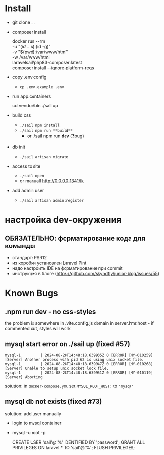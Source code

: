 # Install

- git clone ...
- composer install

    docker run --rm \
    -u "$(id -u):$(id -g)" \
    -v "$(pwd):/var/www/html" \
    -w /var/www/html \
    laravelsail/php83-composer:latest \
    composer install --ignore-platform-reqs

- copy .env config
  - ```cp .env.example .env```
- run app.containers

    cd vendor/bin
    ./sail up

- build css
  - ```./sail npm install```
  - ```./sail npm run **build**```
    - or ./sail npm run **dev** (❓bug)
- db init
  - ```./sail artisan migrate```
- access to site
  - ```./sail open```
  - or manuall http://0.0.0.0:1341/lk
- add admin user
  - ```./sail artisan admin:register```

# настройка dev-окружения

## ОБЯЗАТЕЛЬНО: форматирование кода для команды

- стандарт: PSR12
- из коробки установлен Laravel Pint
- надо настроить IDE на форматирование при commit
- инструкция в блоге (https://github.com/skyndfly/junior-blog/issues/55)

# Known Bugs

## .npm run dev - no css-styles

the problem is somewhere in /vite.config.js
domain in server.hmr.host - if commented out, styles will work

## mysql start error on ./sail up (fixed #57)

    mysql-1         | 2024-08-28T14:48:18.639935Z 0 [ERROR] [MY-010259] [Server] Another process with pid 62 is using unix socket file.
    mysql-1         | 2024-08-28T14:48:18.639947Z 0 [ERROR] [MY-010268] [Server] Unable to setup unix socket lock file.
    mysql-1         | 2024-08-28T14:48:18.639951Z 0 [ERROR] [MY-010119] [Server] Aborting

solution: in ```docker-compose.yml``` set ```MYSQL_ROOT_HOST:``` to ```'mysql'```

## mysql db not exists (fixed #73)

solution: add user manually

- login to mysql container
- mysql -u root -p

    CREATE USER 'sail'@'%' IDENTIFIED BY 'password'; 
    GRANT ALL PRIVILEGES ON laravel.* TO 'sail'@'%';
    FLUSH PRIVILEGES;

